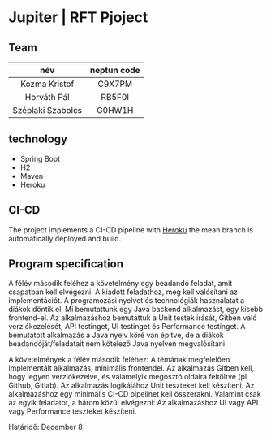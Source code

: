 # Jupiter | RFT Pjoject

## Team
| név               | neptun code |
|:-----------------:|:------:| 
| Kozma Kristof     |C9X7PM  | 
| Horváth Pál       |RB5F0I  |  
| Széplaki Szabolcs |G0HW1H  |    

## technology
- Spring Boot  
- H2  
- Maven  
- Heroku

## CI-CD
The project implements a CI-CD pipeline with [Heroku](https://neptun-4920afa32d9a.herokuapp.com/)
the mean branch is automatically deployed and build.

## Program specification
A félév második feléhez a követelmény egy beadandó feladat, amit csapatban kell elvégezni.
A kiadott feladathoz, meg kell valósítani az implementációt. A programozási nyelvet és technológiák használatát a diákok döntik el.
Mi bemutattunk egy Java backend alkalmazást, egy kisebb frontend-el.
Az alkalmazáshoz bemutattuk a Unit testek írását, Gitben való verziókezelését, API testinget, UI testinget és Performance testinget.
A bemutatott alkalmazás a Java nyelv köré van építve, de a diákok beadandóját/feladatait nem kötelező Java nyelven megvalósítani.
 
A követelmények a félév második feléhez:
A témának megfelelően implementált alkalmazás, minimális frontendel.
Az alkalmazás Gitben kell, hogy legyen verziókezelve, és valamelyik megosztó oldalra feltöltve (pl Github, Gitlab).
Az alkalmazás logikájához Unit teszteket kell készíteni.
Az alkalmazáshoz egy minimális CI-CD pipelinet kell összerakni.
Valamint csak az egyik feladatot, a három közül elvégezni: Az alkalmazáshoz UI vagy API vagy Performance teszteket készíteni.
 
Határidő: December 8

